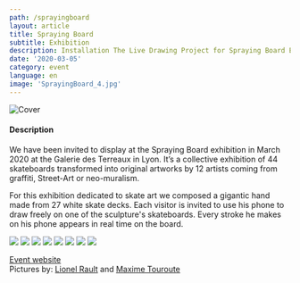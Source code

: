 ```yaml
---
path: /sprayingboard
layout: article
title: Spraying Board
subtitle: Exhibition
description: Installation The Live Drawing Project for Spraying Board Exhibition at Place des Terreaux à Lyon
date: '2020-03-05'
category: event
language: en
image: 'SprayingBoard_4.jpg'
---
```


![Cover](cover.jpg)

#### Description

We have been invited to display at the Spraying Board exhibition in March 2020 at the Galerie des Terreaux in Lyon. It’s a collective exhibition of 44 skateboards transformed into original artworks by 12 artists coming from graffiti, Street-Art or neo-muralism.

For this exhibition dedicated to skate art we composed a gigantic hand made from 27 white skate decks. Each visitor is invited to use his phone to draw freely on one of the sculpture's skateboards. Every stroke he makes on his phone appears in real time on the board.

<photo-grid>
<img src="SprayingBoard_7.jpg"/>
<img src="SprayingBoard_4.jpg"/>
<img src="SprayingBoard_5.jpg"/>
<img src="SprayingBoard_6.jpg"/>
<img src="SprayingBoard_8.jpg"/>
<img src="SprayingBoard_1.jpg"/>
<img src="SprayingBoard_3.jpg"/>
<img src="SprayingBoard_2.jpg"/>
</photo-grid>

[Event website](https://sprayingboard.thedailyboard.co/)  
Pictures by: [Lionel Rault](https://lionelrault.smugmug.com/) and [Maxime Touroute](https://maximetouroute.github.io)
